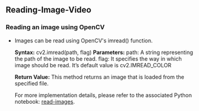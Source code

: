 ## Reading-Image-Video

### Reading an image using OpenCV
- Images can be read using OpenCV's imread() function. 

    **Syntax:** cv2.imread(path, flag)
    **Parameters:**
    path: A string representing the path of the image to be read.
    flag: It specifies the way in which image should be read. It’s default value is cv2.IMREAD_COLOR

    **Return Value:** This method returns an image that is loaded from the specified file.

    For more implementation details, please refer to the associated Python notebook: [read-images]().
